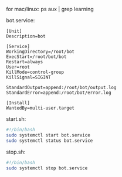 for mac/linux:
ps aux | grep learning

bot.service:
```
[Unit]
Description=bot

[Service]
WorkingDirectory=/root/bot
ExecStart=/root/bot/bot
Restart=always
User=root
KillMode=control-group
KillSignal=SIGINT

StandardOutput=append:/root/bot/output.log
StandardError=append:/root/bot/error.log

[Install]
WantedBy=multi-user.target
```

start.sh:
```sh
#!/bin/bash
sudo systemctl start bot.service
sudo systemctl status bot.service
```

stop.sh:
```sh
#!/bin/bash
sudo systemctl stop bot.service
```